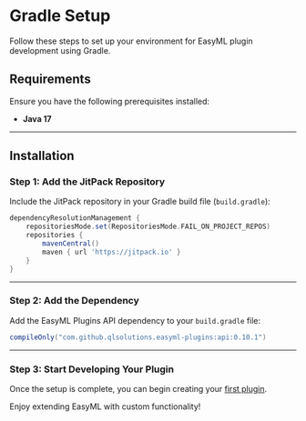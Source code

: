 # Gradle Setup

Follow these steps to set up your environment for EasyML plugin development using Gradle.


## Requirements

Ensure you have the following prerequisites installed:

- **Java 17**

---

## Installation

### Step 1: Add the JitPack Repository
Include the JitPack repository in your Gradle build file (`build.gradle`):

```groovy
dependencyResolutionManagement {
    repositoriesMode.set(RepositoriesMode.FAIL_ON_PROJECT_REPOS)
    repositories {
        mavenCentral()
        maven { url 'https://jitpack.io' }
    }
}
```

---

### Step 2: Add the Dependency
Add the EasyML Plugins API dependency to your `build.gradle` file:

```groovy
compileOnly("com.github.qlsolutions.easyml-plugins:api:0.10.1")
```

---

### Step 3: Start Developing Your Plugin
Once the setup is complete, you can begin creating your [first plugin](../hello-world.md).

Enjoy extending EasyML with custom functionality!